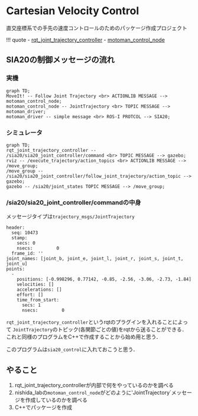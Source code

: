 # Cartesian Velocity Control

直交座標系での手先の速度コントロールのためのパッケージ作成プロジェクト

!!! quote
	- [rqt_joint_trajectory_controller](https://github.com/ros-controls/ros_controllers/tree/melodic-devel/rqt_joint_trajectory_controller)
	- [motoman_control_node](https://github.com/Nishida-Lab/motoman_project/blob/indigo-devel/motoman_control/src/motoman_control_node.cpp)
	

## SIA20の制御メッセージの流れ

### 実機

```mermaid
graph TD;
MoveIt! -- Follow Joint Trajectory <br> ACTIONLIB MESSAGE --> motoman_control_node;
motoman_control_node -- JointTrajectory <br> TOPIC MESSAGE --> motoman_driver;
motoman_driver -- simple message <br> ROS-I PROTCOL --> SIA20;
```

### シミュレータ

```mermaid
graph TD;
rqt_joint_trajectory_controller -- /sia20/sia20_joint_controller/command <br> TOPIC MESSAGE --> gazebo;
rviz -- /execute_trajectory/action_topics <br> ACTIONLIB MESSAGE --> /move_group;
/move_group -- /sia20/sia20_joint_controller/follow_joint_trajectory/action_topic --> gazebo;
gazebo -- /sia20/joint_states TOPIC MESSAGE --> /move_group;
```

### /sia20/sia20_joint_controller/commandの中身

メッセージタイプは`trajectory_msgs/JointTrajectory`

```
header: 
  seq: 10473
  stamp: 
    secs: 0
    nsecs:         0
  frame_id: ''
joint_names: [joint_b, joint_e, joint_l, joint_r, joint_s, joint_t, joint_u]
points: 
  - 
    positions: [-0.998296, 0.77142, -0.85, -2.56, -3.06, -2.73, -1.84]
    velocities: []
    accelerations: []
    effort: []
    time_from_start: 
      secs: 1
      nsecs:         0
```

`rqt_joint_trajectory_controller`というrqtのプラグインを入れることによって
`JointTrajectory`のトピック(各関節ごとの値)をrqtから送ることができる．
これと同様のプログラムをC++で作成することから始め用と思う．

このプログラムは`sia20_control`に入れておこうと思う．

## やること

1. rqt_joint_trajectory_controllerが内部で何をやっているのかを調べる
2. nishida_labの`motoman_control_node`がどのように'JointTrajectory`メッセージを作成しているのかを調べる
2. C++でパッケージを作成

